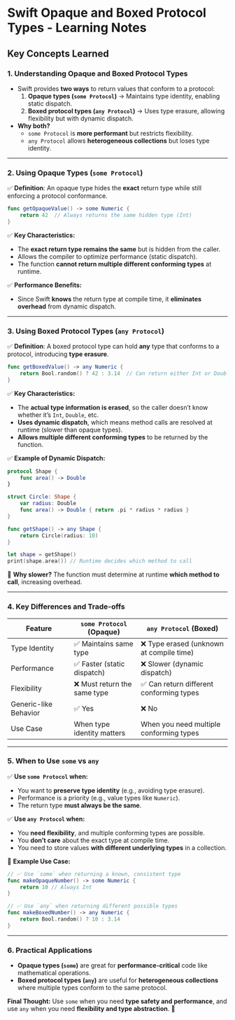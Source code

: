 
# Swift Opaque and Boxed Protocol Types - Learning Notes

## **Key Concepts Learned**

### **1. Understanding Opaque and Boxed Protocol Types**
- Swift provides **two ways** to return values that conform to a protocol: 
  1. **Opaque types (`some Protocol`)** → Maintains type identity, enabling static dispatch.
  2. **Boxed protocol types (`any Protocol`)** → Uses type erasure, allowing flexibility but with dynamic dispatch.
- **Why both?** 
  - `some Protocol` is **more performant** but restricts flexibility.
  - `any Protocol` allows **heterogeneous collections** but loses type identity.

---

### **2. Using Opaque Types (`some Protocol`)**
✅ **Definition**: An opaque type hides the **exact** return type while still enforcing a protocol conformance.

```swift
func getOpaqueValue() -> some Numeric {
    return 42  // Always returns the same hidden type (Int)
}
```

✅ **Key Characteristics:**
- The **exact return type remains the same** but is hidden from the caller.
- Allows the compiler to optimize performance (static dispatch).
- The function **cannot return multiple different conforming types** at runtime.

✅ **Performance Benefits:**
- Since Swift **knows** the return type at compile time, it **eliminates overhead** from dynamic dispatch.

---

### **3. Using Boxed Protocol Types (`any Protocol`)**
✅ **Definition**: A boxed protocol type can hold **any** type that conforms to a protocol, introducing **type erasure**.

```swift
func getBoxedValue() -> any Numeric {
    return Bool.random() ? 42 : 3.14  // Can return either Int or Double
}
```

✅ **Key Characteristics:**
- The **actual type information is erased**, so the caller doesn’t know whether it’s `Int`, `Double`, etc.
- **Uses dynamic dispatch**, which means method calls are resolved at runtime (slower than opaque types).
- **Allows multiple different conforming types** to be returned by the function.

✅ **Example of Dynamic Dispatch:**
```swift
protocol Shape {
    func area() -> Double
}

struct Circle: Shape {
    var radius: Double
    func area() -> Double { return .pi * radius * radius }
}

func getShape() -> any Shape {
    return Circle(radius: 10)
}

let shape = getShape()
print(shape.area()) // Runtime decides which method to call
```
📌 **Why slower?** The function must determine at runtime **which method to call**, increasing overhead.

---

### **4. Key Differences and Trade-offs**
| Feature         | `some Protocol` (Opaque) | `any Protocol` (Boxed) |
|---------------|------------------|------------------|
| Type Identity | ✅ Maintains same type | ❌ Type erased (unknown at compile time) |
| Performance | ✅ Faster (static dispatch) | ❌ Slower (dynamic dispatch) |
| Flexibility | ❌ Must return the same type | ✅ Can return different conforming types |
| Generic-like Behavior | ✅ Yes | ❌ No |
| Use Case | When type identity matters | When you need multiple conforming types |

---

### **5. When to Use `some` vs `any`**
✅ **Use `some Protocol` when:**
- You want to **preserve type identity** (e.g., avoiding type erasure).
- Performance is a priority (e.g., value types like `Numeric`).
- The return type **must always be the same**.

✅ **Use `any Protocol` when:**
- You **need flexibility**, and multiple conforming types are possible.
- You **don’t care** about the exact type at compile time.
- You need to store values **with different underlying types** in a collection.

🚀 **Example Use Case:**
```swift
// ✅ Use `some` when returning a known, consistent type
func makeOpaqueNumber() -> some Numeric {
    return 10 // Always Int
}

// ✅ Use `any` when returning different possible types
func makeBoxedNumber() -> any Numeric {
    return Bool.random() ? 10 : 3.14
}
```

---

### **6. Practical Applications**
- **Opaque types (`some`)** are great for **performance-critical** code like mathematical operations.
- **Boxed protocol types (`any`)** are useful for **heterogeneous collections** where multiple types conform to the same protocol.

**Final Thought:** Use `some` when you need **type safety and performance**, and use `any` when you need **flexibility and type abstraction**. 🚀
